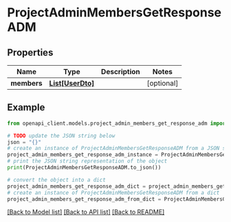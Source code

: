 # ProjectAdminMembersGetResponseADM


## Properties

Name | Type | Description | Notes
------------ | ------------- | ------------- | -------------
**members** | [**List[UserDto]**](UserDto.md) |  | [optional] 

## Example

```python
from openapi_client.models.project_admin_members_get_response_adm import ProjectAdminMembersGetResponseADM

# TODO update the JSON string below
json = "{}"
# create an instance of ProjectAdminMembersGetResponseADM from a JSON string
project_admin_members_get_response_adm_instance = ProjectAdminMembersGetResponseADM.from_json(json)
# print the JSON string representation of the object
print(ProjectAdminMembersGetResponseADM.to_json())

# convert the object into a dict
project_admin_members_get_response_adm_dict = project_admin_members_get_response_adm_instance.to_dict()
# create an instance of ProjectAdminMembersGetResponseADM from a dict
project_admin_members_get_response_adm_from_dict = ProjectAdminMembersGetResponseADM.from_dict(project_admin_members_get_response_adm_dict)
```
[[Back to Model list]](../README.md#documentation-for-models) [[Back to API list]](../README.md#documentation-for-api-endpoints) [[Back to README]](../README.md)


